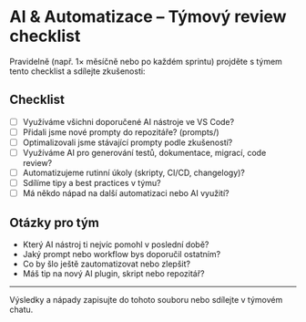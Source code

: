 # AI & Automatizace – Týmový review checklist

Pravidelně (např. 1× měsíčně nebo po každém sprintu) projděte s týmem tento checklist a sdílejte zkušenosti:

## Checklist

- [ ] Využíváme všichni doporučené AI nástroje ve VS Code?
- [ ] Přidali jsme nové prompty do repozitáře? (prompts/)
- [ ] Optimalizovali jsme stávající prompty podle zkušeností?
- [ ] Využíváme AI pro generování testů, dokumentace, migrací, code review?
- [ ] Automatizujeme rutinní úkoly (skripty, CI/CD, changelogy)?
- [ ] Sdílíme tipy a best practices v týmu?
- [ ] Má někdo nápad na další automatizaci nebo AI využití?

## Otázky pro tým

- Který AI nástroj ti nejvíc pomohl v poslední době?
- Jaký prompt nebo workflow bys doporučil ostatním?
- Co by šlo ještě zautomatizovat nebo zlepšit?
- Máš tip na nový AI plugin, skript nebo repozitář?

---

Výsledky a nápady zapisujte do tohoto souboru nebo sdílejte v týmovém chatu.
